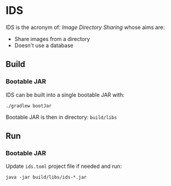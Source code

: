 # IDS

IDS is the acronym of: *Image Directory Sharing* whose aims are:
 * Share images from a directory
 * Doesn't use a database

## Build

### Bootable JAR

IDS can be built into a single bootable JAR with:

`./gradlew bootJar`

Bootable JAR is then in directory: `build/libs`

## Run

### Bootable JAR

Update `ids.toml` project file if needed and run:

`java -jar build/libs/ids-*.jar`